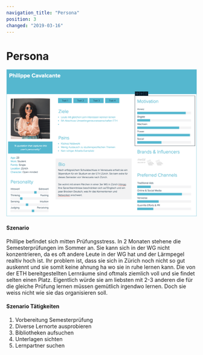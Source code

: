 ```yaml
---
navigation_title: "Persona"
position: 3
changed: "2019-03-16"
---
```


# Persona
![Persona](_media/benutzergruppen_persona.png)


#### Szenario
Phillipe befindet sich mitten Prüfungsstress. In 2 Monaten stehene die Semesterprüfungen im Sommer an. Sie kann sich in der WG nicht konzentrieren, da es oft andere Leute in der WG hat und der Lärmpegel realtiv hoch ist. Ihr problem ist, dass sie sich in Zürich noch nicht so gut auskennt und sie somit keine ahnung ha wo sie in ruhe lernen kann. Die von der ETH bereitgestellten Lernräume sind oftmals ziemlich voll und sie findet selten einen Platz. Eigentlich würde sie am liebsten mit 2-3 anderen die für die gleiche Prüfung lernen müssen gemütlich irgendwo lernen. Doch sie weiss nicht wie sie das organisieren soll. 

#### Szenario Tätigkeiten
1. Vorbereitung Semesterprüfung
2. Diverse Lernorte ausprobieren
3. Bibliotheken aufsuchen
4. Unterlagen sichten
5. Lernpartner suchen
